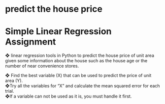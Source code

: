 # predict the house price

<h1>Simple Linear Regression Assignment </h1>
 
❖ linear regression tools in Python to predict the house price of unit area given some information about the house such as the house age or the number of near convenience stores. <br />

❖  Find the best variable (X) that can be used to predict the price of unit area (Y).<br />
❖Try all the variables for “X” and calculate the mean squared error for each trial. <br />
❖If a variable can not be used as it is, you must handle it first. <br />

